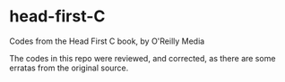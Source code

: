 # head-first-C
Codes from the Head First C book, by O'Reilly Media 

The codes in this repo were reviewed, and corrected, as there are some erratas from the original source.